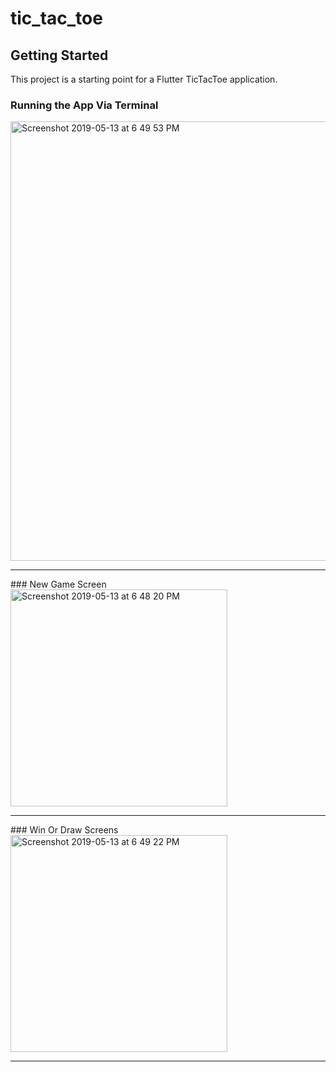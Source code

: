 # tic_tac_toe

## Getting Started

This project is a starting point for a Flutter TicTacToe application.

### Running the App Via Terminal
<img width="703" alt="Screenshot 2019-05-13 at 6 49 53 PM" src="https://user-images.githubusercontent.com/30565388/57624661-0d56d880-75b0-11e9-8e2d-894cf00031c4.png">
<hr />
 ### New Game Screen
 <img width="347" alt="Screenshot 2019-05-13 at 6 48 20 PM" src="https://user-images.githubusercontent.com/30565388/57624623-fa440880-75af-11e9-88f3-b836d54cead3.png">
<hr />
### Win Or Draw Screens
<img width="347" alt="Screenshot 2019-05-13 at 6 49 22 PM" src="https://user-images.githubusercontent.com/30565388/57624653-09c35180-75b0-11e9-8e84-f3f0a06ec01a.png">
<hr />

